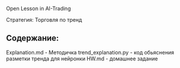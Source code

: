 Open Lesson in AI-Trading

Стратегия: Торговля по тренд

## Содержание:
Explanation.md - Методичка
trend_explanation.py - код обьяснения разметки тренда для нейронки
HW.md - домашнее задание